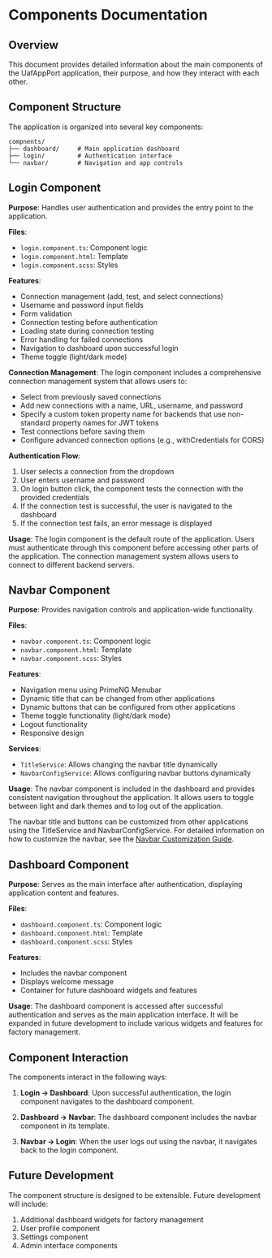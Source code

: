 # Components Documentation

## Overview

This document provides detailed information about the main components of the UafAppPort application, their purpose, and how they interact with each other.

## Component Structure

The application is organized into several key components:

```
compnents/
├── dashboard/     # Main application dashboard
├── login/         # Authentication interface
└── navbar/        # Navigation and app controls
```

## Login Component

**Purpose**: Handles user authentication and provides the entry point to the application.

**Files**:
- `login.component.ts`: Component logic
- `login.component.html`: Template
- `login.component.scss`: Styles

**Features**:
- Connection management (add, test, and select connections)
- Username and password input fields
- Form validation
- Connection testing before authentication
- Loading state during connection testing
- Error handling for failed connections
- Navigation to dashboard upon successful login
- Theme toggle (light/dark mode)

**Connection Management**:
The login component includes a comprehensive connection management system that allows users to:
- Select from previously saved connections
- Add new connections with a name, URL, username, and password
- Specify a custom token property name for backends that use non-standard property names for JWT tokens
- Test connections before saving them
- Configure advanced connection options (e.g., withCredentials for CORS)

**Authentication Flow**:
1. User selects a connection from the dropdown
2. User enters username and password
3. On login button click, the component tests the connection with the provided credentials
4. If the connection test is successful, the user is navigated to the dashboard
5. If the connection test fails, an error message is displayed

**Usage**:
The login component is the default route of the application. Users must authenticate through this component before accessing other parts of the application. The connection management system allows users to connect to different backend servers.

## Navbar Component

**Purpose**: Provides navigation controls and application-wide functionality.

**Files**:
- `navbar.component.ts`: Component logic
- `navbar.component.html`: Template
- `navbar.component.scss`: Styles

**Features**:
- Navigation menu using PrimeNG Menubar
- Dynamic title that can be changed from other applications
- Dynamic buttons that can be configured from other applications
- Theme toggle functionality (light/dark mode)
- Logout functionality
- Responsive design

**Services**:
- `TitleService`: Allows changing the navbar title dynamically
- `NavbarConfigService`: Allows configuring navbar buttons dynamically

**Usage**:
The navbar component is included in the dashboard and provides consistent navigation throughout the application. It allows users to toggle between light and dark themes and to log out of the application.

The navbar title and buttons can be customized from other applications using the TitleService and NavbarConfigService. For detailed information on how to customize the navbar, see the [Navbar Customization Guide](navbar-customization.md).

## Dashboard Component

**Purpose**: Serves as the main interface after authentication, displaying application content and features.

**Files**:
- `dashboard.component.ts`: Component logic
- `dashboard.component.html`: Template
- `dashboard.component.scss`: Styles

**Features**:
- Includes the navbar component
- Displays welcome message
- Container for future dashboard widgets and features

**Usage**:
The dashboard component is accessed after successful authentication and serves as the main application interface. It will be expanded in future development to include various widgets and features for factory management.

## Component Interaction

The components interact in the following ways:

1. **Login → Dashboard**: Upon successful authentication, the login component navigates to the dashboard component.

2. **Dashboard → Navbar**: The dashboard component includes the navbar component in its template.

3. **Navbar → Login**: When the user logs out using the navbar, it navigates back to the login component.

## Future Development

The component structure is designed to be extensible. Future development will include:

1. Additional dashboard widgets for factory management
2. User profile component
3. Settings component
4. Admin interface components

